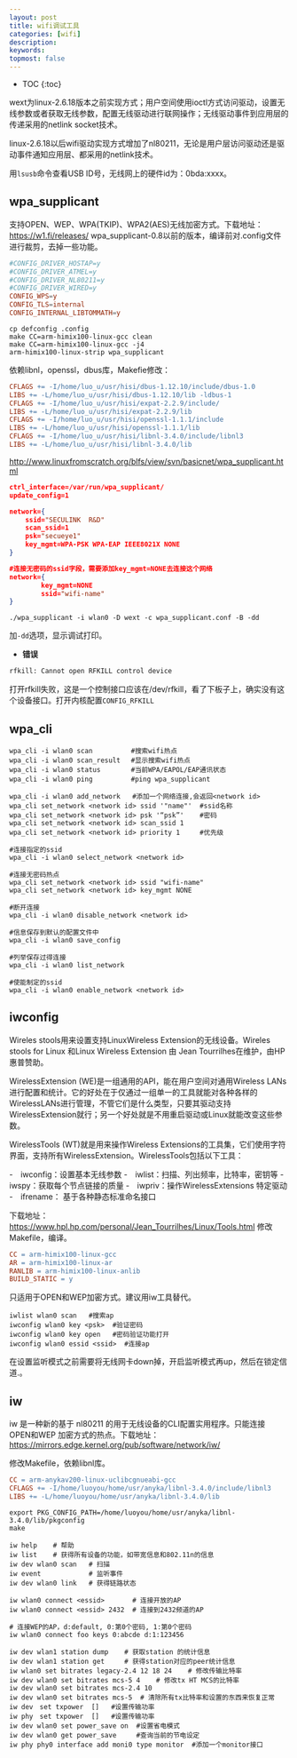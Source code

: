 ```yaml
---
layout: post
title: wifi调试工具
categories: [wifi]
description: 
keywords: 
topmost: false
---
```


* TOC
{:toc}

wext为linux-2.6.18版本之前实现方式；用户空间使用ioctl方式访问驱动，设置无线参数或者获取无线参数，配置无线驱动进行联网操作；无线驱动事件到应用层的传递采用的netlink socket技术。

linux-2.6.18以后wifi驱动实现方式增加了nl80211，无论是用户层访问驱动还是驱动事件通知应用层、都采用的netlink技术。

用`lsusb`命令查看USB ID号，无线网上的硬件id为：0bda:xxxx。

## wpa_supplicant

支持OPEN、WEP、WPA(TKIP)、WPA2(AES)无线加密方式。下载地址：https://w1.fi/releases/
wpa_supplicant-0.8以前的版本，编译前对.config文件进行裁剪，去掉一些功能。

```conf
#CONFIG_DRIVER_HOSTAP=y
#CONFIG_DRIVER_ATMEL=y
#CONFIG_DRIVER_NL80211=y
#CONFIG_DRIVER_WIRED=y
CONFIG_WPS=y
CONFIG_TLS=internal
CONFIG_INTERNAL_LIBTOMMATH=y
```

```shell
cp defconfig .config
make CC=arm-himix100-linux-gcc clean
make CC=arm-himix100-linux-gcc -j4
arm-himix100-linux-strip wpa_supplicant
```

依赖libnl，openssl，dbus库，Makefie修改：

```makefile
CFLAGS += -I/home/luo_u/usr/hisi/dbus-1.12.10/include/dbus-1.0
LIBS += -L/home/luo_u/usr/hisi/dbus-1.12.10/lib -ldbus-1
CFLAGS += -I/home/luo_u/usr/hisi/expat-2.2.9/include/
LIBS += -L/home/luo_u/usr/hisi/expat-2.2.9/lib 
CFLAGS += -I/home/luo_u/usr/hisi/openssl-1.1.1/include
LIBS += -L/home/luo_u/usr/hisi/openssl-1.1.1/lib 
CFLAGS += -I/home/luo_u/usr/hisi/libnl-3.4.0/include/libnl3
LIBS += -L/home/luo_u/usr/hisi/libnl-3.4.0/lib 
```

http://www.linuxfromscratch.org/blfs/view/svn/basicnet/wpa_supplicant.html

```json
ctrl_interface=/var/run/wpa_supplicant/
update_config=1

network={
    ssid="SECULINK  R&D"
    scan_ssid=1
    psk="secueye1"
    key_mgmt=WPA-PSK WPA-EAP IEEE8021X NONE
}

#连接无密码的ssid字段，需要添加key_mgmt=NONE去连接这个网络
network={
        key_mgmt=NONE
        ssid="wifi-name"
}
```

```shell
./wpa_supplicant -i wlan0 -D wext -c wpa_supplicant.conf -B -dd
```

加`-dd`选项，显示调试打印。

* **错误**

```cmd
rfkill: Cannot open RFKILL control device
```

打开rfkill失败，这是一个控制接口应该在/dev/rfkill，看了下板子上，确实没有这个设备接口。打开内核配置`CONFIG_RFKILL`

## wpa_cli

```shell
wpa_cli -i wlan0 scan 　       #搜索wifi热点
wpa_cli -i wlan0 scan_result 　#显示搜索wifi热点
wpa_cli -i wlan0 status      　#当前WPA/EAPOL/EAP通讯状态
wpa_cli -i wlan0 ping        　#ping wpa_supplicant

wpa_cli -i wlan0 add_network   #添加一个网络连接,会返回<network id>
wpa_cli set_network <network id> ssid '"name"'  #ssid名称
wpa_cli set_network <network id> psk '“psk”'    #密码
wpa_cli set_network <network id> scan_ssid 1
wpa_cli set_network <network id> priority 1     #优先级

#连接指定的ssid
wpa_cli -i wlan0 select_network <network id>   

#连接无密码热点
wpa_cli set_network <network id> ssid "wifi-name"
wpa_cli set_network <network id> key_mgmt NONE
       
#断开连接
wpa_cli -i wlan0 disable_network <network id>   

#信息保存到默认的配置文件中
wpa_cli -i wlan0 save_config 

#列举保存过得连接
wpa_cli -i wlan0 list_network     

#使能制定的ssid
wpa_cli -i wlan0 enable_network <network id>   
```

## iwconfig

Wireles stools用来设置支持LinuxWireless Extension的无线设备。Wireles stools for Linux 和Linux Wireless Extension 由 Jean Tourrilhes在维护，由HP惠普赞助。

WirelessExtension (WE)是一组通用的API，能在用户空间对通用Wireless LANs进行配置和统计。它的好处在于仅通过一组单一的工具就能对各种各样的WirelessLANs进行管理，不管它们是什么类型，只要其驱动支持WirelessExtension就行；另一个好处就是不用重启驱动或Linux就能改变这些参数。

WirelessTools (WT)就是用来操作Wireless Extensions的工具集，它们使用字符界面，支持所有WirelessExtension。WirelessTools包括以下工具：

-　iwconfig：设置基本无线参数
-　iwlist：扫描、列出频率，比特率，密钥等
-　iwspy：获取每个节点链接的质量
-　iwpriv：操作WirelessExtensions 特定驱动
-　ifrename： 基于各种静态标准命名接口

下载地址：https://www.hpl.hp.com/personal/Jean_Tourrilhes/Linux/Tools.html
修改Makefile，编译。

```makefile
CC = arm-himix100-linux-gcc
AR = arm-himix100-linux-ar
RANLIB = arm-himix100-linux-anlib
BUILD_STATIC = y
```

只适用于OPEN和WEP加密方式。建议用iw工具替代。

```shell
iwlist wlan0 scan   #搜索ap
iwconfig wlan0 key <psk>  #验证密码
iwconfig wlan0 key open   #密码验证功能打开
iwconfig wlan0 essid <ssid>  #连接ap
```

在设置监听模式之前需要将无线网卡down掉，开启监听模式再up，然后在锁定信道.。

## iw

iw 是一种新的基于 nl80211 的用于无线设备的CLI配置实用程序。只能连接 OPEN和WEP 加密方式的热点。下载地址：https://mirrors.edge.kernel.org/pub/software/network/iw/

修改Makefile，依赖libnl库。

```makefile
CC = arm-anykav200-linux-uclibcgnueabi-gcc
CFLAGS += -I/home/luoyou/home/usr/anyka/libnl-3.4.0/include/libnl3
LIBS += -L/home/luoyou/home/usr/anyka/libnl-3.4.0/lib
```

```shell
export PKG_CONFIG_PATH=/home/luoyou/home/usr/anyka/libnl-3.4.0/lib/pkgconfig
make
```

```shell
iw help    # 帮助
iw list    # 获得所有设备的功能，如带宽信息和802.11n的信息
iw dev wlan0 scan   # 扫描
iw event            # 监听事件 
iw dev wlan0 link   # 获得链路状态 

iw wlan0 connect <essid>       # 连接开放的AP
iw wlan0 connect <essid> 2432  # 连接到2432频道的AP 

# 连接WEP的AP，d:default, 0:第0个密码, 1:第0个密码
iw wlan0 connect foo keys 0:abcde d:1:123456    

iw dev wlan1 station dump    # 获取station 的统计信息
iw dev wlan1 station get     # 获得station对应的peer统计信息
iw wlan0 set bitrates legacy-2.4 12 18 24    # 修改传输比特率 
iw dev wlan0 set bitrates mcs-5 4    # 修改tx HT MCS的比特率 
iw dev wlan0 set bitrates mcs-2.4 10  
iw dev wlan0 set bitrates mcs-5  # 清除所有tx比特率和设置的东西来恢复正常
iw dev　set txpower  []   #设置传输功率
iw phy　set txpower  []   #设置传输功率
iw dev wlan0 set power_save on  #设置省电模式
iw dev wlan0 get power_save     #查询当前的节电设定
iw phy phy0 interface add moni0 type monitor  #添加一个monitor接口
```
